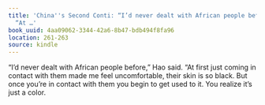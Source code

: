 ```yaml
---
title: 'China''s Second Conti: “I’d never dealt with African people before,” Hao said.
  “At …'
book_uuid: 4aa09062-3344-42a6-8b47-bdb494f8fa96
location: 261-263
source: kindle
---
```


“I’d never dealt with African people before,” Hao said. “At first just coming in contact with them made me feel uncomfortable, their skin is so black. But once you’re in contact with them you begin to get used to it. You realize it’s just a color.